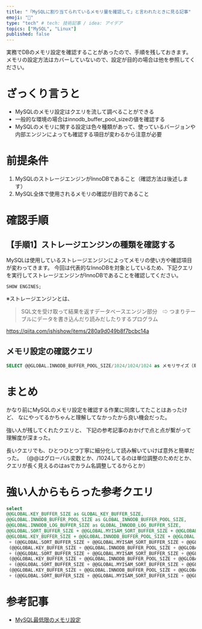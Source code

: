 ```yaml
---
title: "「MySQLに割り当てられているメモリ量を確認して」と言われたときに見る記事"
emoji: "🐬"
type: "tech" # tech: 技術記事 / idea: アイデア
topics: ["MySQL", "Linux"]
published: false
---
```


実務でDBのメモリ設定を確認することがあったので、手順を残しておきます。
メモリの設定方法はカバーしていないので、設定が目的の場合は他を参照してください。

# ざっくり言うと
- MySQLのメモリ設定はクエリを流して調べることができる
- 一般的な環境の場合はinnodb_buffer_pool_sizeの値を確認する
- MySQLのメモリに関する設定は色々種類があって、使っているバージョンや内部エンジンによっても確認する項目が変わるから注意が必要

# 前提条件
1. MySQLのストレージエンジンがInnoDBであること（確認方法は後述します）
2. MySQL全体で使用されるメモリの確認が目的であること

# 確認手順

## 【手順1】ストレージエンジンの種類を確認する
MySQLは使用しているストレージエンジンによってメモリの使い方や確認項目が変わってきます。
今回は代表的なInnoDBを対象としているため、下記クエリを実行してストレージエンジンがInnoDBであることを確認してください。

```sql:mysql
SHOW ENGINES;
```



※ストレージエンジンとは、
> SQL文を受け取って結果を返すデータベースエンジン部分　⇨ つまりテーブルにデータを書き込んだり読みだしたりするプログラム

https://qiita.com/ishishow/items/280a9d049b8f7bcbc14a

## メモリ設定の確認クエリ
```sql
SELECT @@GLOBAL.INNODB_BUFFER_POOL_SIZE/1024/1024/1024 as メモリサイズ（単位：GB）;
```

# まとめ
かなり前にMySQLのメモリ設定を確認する作業に同席してたことはあったけど、
なにやってるかちゃんと理解してなかったから良い機会だった。

強い人が残してくれたクエリと、
下記の参考記事のおかげで点と点が繋がって理解度が深まった。

長いクエリでも、ひとつひとつ丁寧に細分化して読み解いていけば意外と簡単だった。
（@@はグローバル変数とか、/1024してるのは単位調整のためだとか、クエリが長く見えるのはasでカラム名調整してるからとか）

# 強い人からもらった参考クエリ
```sql
select
@@GLOBAL.KEY_BUFFER_SIZE as GLOBAL_KEY_BUFFER_SIZE,
@@GLOBAL.INNODB_BUFFER_POOL_SIZE as GLOBAL_INNODB_BUFFER_POOL_SIZE,
@@GLOBAL.INNODB_LOG_BUFFER_SIZE as GLOBAL_INNODB_LOG_BUFFER_SIZE,
@@GLOBAL.SORT_BUFFER_SIZE + @@GLOBAL.MYISAM_SORT_BUFFER_SIZE + @@GLOBAL.READ_BUFFER_SIZE + @@GLOBAL.JOIN_BUFFER_SIZE + @@GLOBAL.READ_RND_BUFFER_SIZE as THREAD_BUFFER_SIZE,
@@GLOBAL.KEY_BUFFER_SIZE + @@GLOBAL.INNODB_BUFFER_POOL_SIZE + @@GLOBAL.INNODB_LOG_BUFFER_SIZE + @@GLOBAL.NET_BUFFER_LENGTH
 + (@@GLOBAL.SORT_BUFFER_SIZE + @@GLOBAL.MYISAM_SORT_BUFFER_SIZE + @@GLOBAL.READ_BUFFER_SIZE + @@GLOBAL.JOIN_BUFFER_SIZE + @@GLOBAL.READ_RND_BUFFER_SIZE) * @@GLOBAL.MAX_CONNECTIONS AS TOTAL_MEMORY_SIZE,
 (@@GLOBAL.KEY_BUFFER_SIZE + @@GLOBAL.INNODB_BUFFER_POOL_SIZE + @@GLOBAL.INNODB_LOG_BUFFER_SIZE + @@GLOBAL.NET_BUFFER_LENGTH
 + (@@GLOBAL.SORT_BUFFER_SIZE + @@GLOBAL.MYISAM_SORT_BUFFER_SIZE + @@GLOBAL.READ_BUFFER_SIZE + @@GLOBAL.JOIN_BUFFER_SIZE + @@GLOBAL.READ_RND_BUFFER_SIZE) * @@GLOBAL.MAX_CONNECTIONS)/1024 AS TOTAL_MEMORY_SIZE_kb,
 (@@GLOBAL.KEY_BUFFER_SIZE + @@GLOBAL.INNODB_BUFFER_POOL_SIZE + @@GLOBAL.INNODB_LOG_BUFFER_SIZE + @@GLOBAL.NET_BUFFER_LENGTH
 + (@@GLOBAL.SORT_BUFFER_SIZE + @@GLOBAL.MYISAM_SORT_BUFFER_SIZE + @@GLOBAL.READ_BUFFER_SIZE + @@GLOBAL.JOIN_BUFFER_SIZE + @@GLOBAL.READ_RND_BUFFER_SIZE) * @@GLOBAL.MAX_CONNECTIONS)/1024/1024 AS TOTAL_MEMORY_SIZE_mb,
 (@@GLOBAL.KEY_BUFFER_SIZE + @@GLOBAL.INNODB_BUFFER_POOL_SIZE + @@GLOBAL.INNODB_LOG_BUFFER_SIZE + @@GLOBAL.NET_BUFFER_LENGTH
 + (@@GLOBAL.SORT_BUFFER_SIZE + @@GLOBAL.MYISAM_SORT_BUFFER_SIZE + @@GLOBAL.READ_BUFFER_SIZE + @@GLOBAL.JOIN_BUFFER_SIZE + @@GLOBAL.READ_RND_BUFFER_SIZE) * @@GLOBAL.MAX_CONNECTIONS)/1024/1024/1024 AS TOTAL_MEMORY_SIZE_gb;
```

# 参考記事
- [MySQL最低限のメモリ設定](https://qiita.com/zaburo/items/65bac3b8e0a635ada68c)
